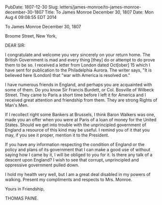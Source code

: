 PubDate: 1807-12-30
Slug: letters/james-monroe/to-james-monroe-december-30-1807
Title: To James Monroe  December 30, 1807
Date: Mon Aug  4 09:08:55 EDT 2014

   To James Monroe  December 30, 1807

   Broome Street, New York,

   DEAR SIR:

   I congratulate and welcome you very sincerely on your return home. The
   British Government is mad and every thing [they] do or attempt to do prove
   them to be so. I received a letter from London dated Oct[ober] 15 which I
   have sent for publication to the Philadelphia Aurora. The writer says, "It
   is believed here (London) that "war with America is resolved on."

   I have numerous friends in England, and perhaps you are acquainted with
   some of them. Do you know Sir Francis Burdett, or Col. Bosville of Wilbeck
   Street. They came to Paris a short time before I left it for America and I
   received great attention and friendship from them. They are strong Rights
   of Man's Men.

   If I recollect right some Bankers at Brussels, I think Baron Walkers was
   one, made you an offer when you were at Paris of a loan of money for the
   United States. Should we get into trouble with the unprincipled government
   of England a resource of this kind may be useful. I remind you of it that
   you may, if you see it proper, mention it to the President.

   If you have any information respecting the condition of England or the
   policy and plans of its government that I can make a good use of without
   saying how I came by it, I will be obliged to you for it. Is there any
   talk of a descent upon England? I wish to see that corrupt, unprincipled
   and oppressive government pulled down.

   I hold my health very well, but I am a great deal disabled in my powers of
   walking. Present my compliments and respects to Mrs. Monroe.

   Yours in Friendship,

   THOMAS PAINE.

    
